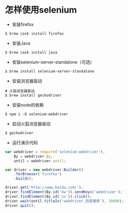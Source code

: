 # 怎样使用selenium

- 安装firefox

```shell
$ brew cask install firefox
```

- 安装Java

```shell
$ brew cask install java
```

- 安装selenium-server-standalone（可选）

```shell
$ brew install selenium-server-standalone
```

- 安装浏览器驱动

```shell
# 火狐浏览器驱动
$ brew install geckodriver
```

- 安装node的依赖

```shell
$ npm i -D selenium-webdriver
```

- 启动火狐浏览器驱动

```shell
$ geckodriver
```

- 运行演示代码

```javascript
var webdriver = require('selenium-webdriver'),
    By = webdriver.By,
    until = webdriver.until;

var driver = new webdriver.Builder()
    .forBrowser('firefox')
    .build();

driver.get('http://www.baidu.com/');
driver.findElement(By.id('kw')).sendKeys('webdriver');
driver.findElement(By.id('su')).click();
driver.wait(until.titleIs('webdriver_百度搜索'), 10000);
driver.quit();
```
